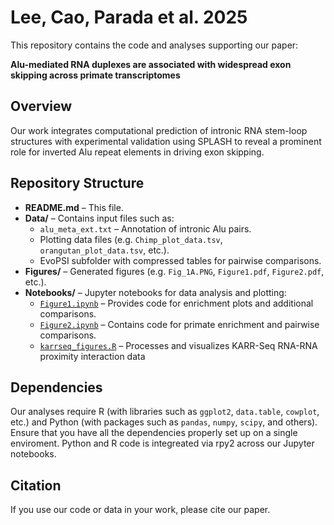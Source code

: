 # Lee, Cao, Parada et al. 2025

This repository contains the code and analyses supporting our paper:

**Alu-mediated RNA duplexes are associated with widespread exon skipping across primate transcriptomes**

## Overview

Our work integrates computational prediction of intronic RNA stem-loop structures with experimental validation using SPLASH to reveal a prominent role for inverted Alu repeat elements in driving exon skipping.

## Repository Structure

- **README.md** – This file.
- **Data/** – Contains input files such as:
  - `alu_meta_ext.txt` – Annotation of intronic Alu pairs.
  - Plotting data files (e.g. `Chimp_plot_data.tsv`, `orangutan_plot_data.tsv`, etc.).
  - EvoPSI subfolder with compressed tables for pairwise comparisons.
- **Figures/** – Generated figures (e.g. `Fig_1A.PNG`, `Figure1.pdf`, `Figure2.pdf`, etc.).
- **Notebooks/** – Jupyter notebooks for data analysis and plotting:
  - [`Figure1.ipynb`](Notebooks/Figure1.ipynb) – Provides code for enrichment plots and additional comparisons.
  - [`Figure2.ipynb`](Notebooks/Figure2.ipynb) – Contains code for primate enrichment and pairwise comparisons.
  - [`karrseq_figures.R`](Notebooks/karrseq_figures.R) – Processes and visualizes KARR-Seq RNA-RNA proximity interaction data

## Dependencies

Our analyses require R (with libraries such as `ggplot2`, `data.table`, `cowplot`, etc.) and Python (with packages such as `pandas`, `numpy`, `scipy`, and others). Ensure that you have all the dependencies properly set up on a single enviroment. Python and R code is integreated via rpy2 across our Jupyter notebooks.


## Citation

If you use our code or data in your work, please cite our paper.
